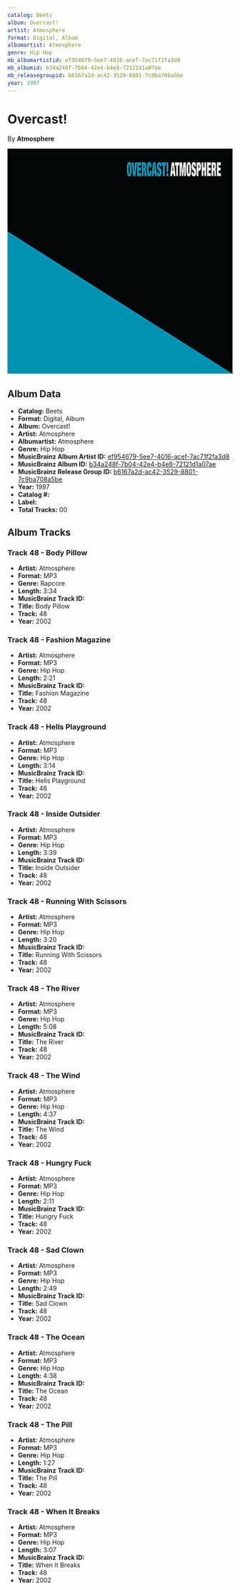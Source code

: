```yaml
---
catalog: Beets
album: Overcast!
artist: Atmosphere
format: Digital, Album
albumartist: Atmosphere
genre: Hip Hop
mb_albumartistid: ef954679-5ee7-4016-acef-7ac71f2fa3d8
mb_albumid: b34a248f-7b04-42e4-b4e8-72121d1a07ae
mb_releasegroupid: b6167a2d-ac42-3529-8801-7c9ba708a5be
year: 1997
---
```


# Overcast!

By **Atmosphere**

![](../../assets/beetscovers/Atmosphere-Overcast!.jpg)

## Album Data

- **Catalog:** Beets
- **Format:** Digital, Album
- **Album:** Overcast!
- **Artist:** Atmosphere
- **Albumartist:** Atmosphere
- **Genre:** Hip Hop
- **MusicBrainz Album Artist ID:** [ef954679-5ee7-4016-acef-7ac71f2fa3d8](https://musicbrainz.org/artist/ef954679-5ee7-4016-acef-7ac71f2fa3d8)
- **MusicBrainz Album ID:** [b34a248f-7b04-42e4-b4e8-72121d1a07ae](https://musicbrainz.org/release/b34a248f-7b04-42e4-b4e8-72121d1a07ae)
- **MusicBrainz Release Group ID:** [b6167a2d-ac42-3529-8801-7c9ba708a5be](https://musicbrainz.org/release-group/b6167a2d-ac42-3529-8801-7c9ba708a5be)
- **Year:** 1997
- **Catalog #:** 
- **Label:** 
- **Total Tracks:** 00

## Album Tracks

### Track 48 - Body Pillow

- **Artist:** Atmosphere
- **Format:** MP3
- **Genre:** Rapcore
- **Length:** 3:34
- **MusicBrainz Track ID:** [](https://musicbrainz.org/recording/)
- **Title:** Body Pillow
- **Track:** 48
- **Year:** 2002

### Track 48 - Fashion Magazine

- **Artist:** Atmosphere
- **Format:** MP3
- **Genre:** Hip Hop
- **Length:** 2:21
- **MusicBrainz Track ID:** [](https://musicbrainz.org/recording/)
- **Title:** Fashion Magazine
- **Track:** 48
- **Year:** 2002

### Track 48 - Hells Playground

- **Artist:** Atmosphere
- **Format:** MP3
- **Genre:** Hip Hop
- **Length:** 3:14
- **MusicBrainz Track ID:** [](https://musicbrainz.org/recording/)
- **Title:** Hells Playground
- **Track:** 48
- **Year:** 2002

### Track 48 - Inside Outsider

- **Artist:** Atmosphere
- **Format:** MP3
- **Genre:** Hip Hop
- **Length:** 3:39
- **MusicBrainz Track ID:** [](https://musicbrainz.org/recording/)
- **Title:** Inside Outsider
- **Track:** 48
- **Year:** 2002

### Track 48 - Running With Scissors

- **Artist:** Atmosphere
- **Format:** MP3
- **Genre:** Hip Hop
- **Length:** 3:20
- **MusicBrainz Track ID:** [](https://musicbrainz.org/recording/)
- **Title:** Running With Scissors
- **Track:** 48
- **Year:** 2002

### Track 48 - The River

- **Artist:** Atmosphere
- **Format:** MP3
- **Genre:** Hip Hop
- **Length:** 5:08
- **MusicBrainz Track ID:** [](https://musicbrainz.org/recording/)
- **Title:** The River
- **Track:** 48
- **Year:** 2002

### Track 48 - The Wind

- **Artist:** Atmosphere
- **Format:** MP3
- **Genre:** Hip Hop
- **Length:** 4:37
- **MusicBrainz Track ID:** [](https://musicbrainz.org/recording/)
- **Title:** The Wind
- **Track:** 48
- **Year:** 2002

### Track 48 - Hungry Fuck

- **Artist:** Atmosphere
- **Format:** MP3
- **Genre:** Hip Hop
- **Length:** 2:11
- **MusicBrainz Track ID:** [](https://musicbrainz.org/recording/)
- **Title:** Hungry Fuck
- **Track:** 48
- **Year:** 2002

### Track 48 - Sad Clown

- **Artist:** Atmosphere
- **Format:** MP3
- **Genre:** Hip Hop
- **Length:** 2:49
- **MusicBrainz Track ID:** [](https://musicbrainz.org/recording/)
- **Title:** Sad Clown
- **Track:** 48
- **Year:** 2002

### Track 48 - The Ocean

- **Artist:** Atmosphere
- **Format:** MP3
- **Genre:** Hip Hop
- **Length:** 4:38
- **MusicBrainz Track ID:** [](https://musicbrainz.org/recording/)
- **Title:** The Ocean
- **Track:** 48
- **Year:** 2002

### Track 48 - The Pill

- **Artist:** Atmosphere
- **Format:** MP3
- **Genre:** Hip Hop
- **Length:** 1:27
- **MusicBrainz Track ID:** [](https://musicbrainz.org/recording/)
- **Title:** The Pill
- **Track:** 48
- **Year:** 2002

### Track 48 - When It Breaks

- **Artist:** Atmosphere
- **Format:** MP3
- **Genre:** Hip Hop
- **Length:** 3:07
- **MusicBrainz Track ID:** [](https://musicbrainz.org/recording/)
- **Title:** When It Breaks
- **Track:** 48
- **Year:** 2002

